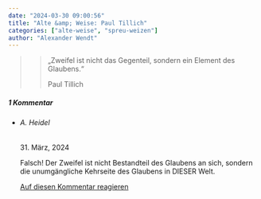 ```yaml
---
date: "2024-03-30 09:00:56"
title: "Alte &amp; Weise: Paul Tillich"
categories: ["alte-weise", "spreu-weizen"]
author: "Alexander Wendt"
---
```


>> „Zweifel ist nicht das Gegenteil, sondern ein Element des Glaubens.“
>> 
>> Paul Tillich

<!--more-->
<h5 class="comments-h">
1 Kommentar </h5>
<ul class="commentlist">
<li class="comment even thread-even depth-1 clearfix" id="li-comment-120674">
<h6 class="author">A. Heidel</h6> <span class="date">31. März, 2024</span>



Falsch! Der Zweifel ist nicht Bestandteil des Glaubens an sich, sondern die unumgängliche Kehrseite des Glaubens in DIESER Welt.

<a rel="nofollow" class="comment-reply-link" href="#comment-120674" data-commentid="120674" data-postid="18605" data-belowelement="comment-120674" data-respondelement="respond" data-replyto="Antworte auf A. Heidel" aria-label="Antworte auf A. Heidel">Auf diesen Kommentar reagieren</a> 


</li>
</ul>
